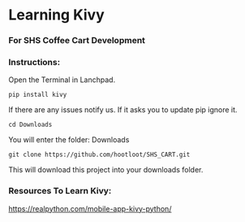 # Learning Kivy
### For SHS Coffee Cart Development

### Instructions:
Open the Terminal in Lanchpad.

```pip install kivy```

If there are any issues notify us. If it asks you to update pip ignore it. 

```cd Downloads```

You will enter the folder: Downloads

```git clone https://github.com/hootloot/SHS_CART.git```

This will download this project into your downloads folder. 

### Resources To Learn Kivy:
https://realpython.com/mobile-app-kivy-python/


